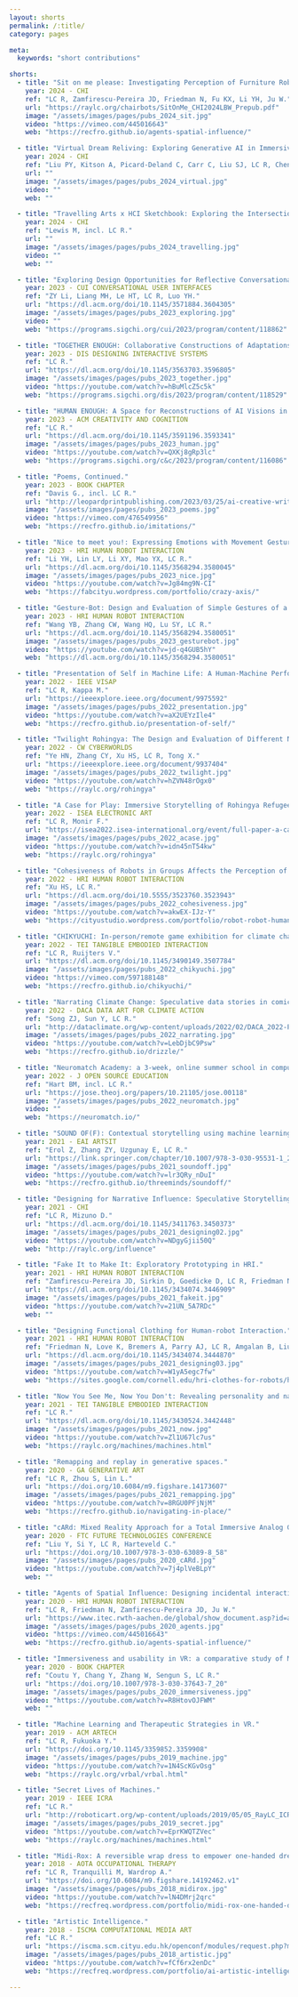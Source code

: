 ```yaml
---
layout: shorts
permalink: /:title/
category: pages

meta:
  keywords: "short contributions"

shorts:
  - title: "Sit on me please: Investigating Perception of Furniture Robotic Movements Using Video Prototyping."
    year: 2024 - CHI
    ref: "LC R, Zamfirescu-Pereira JD, Friedman N, Fu KX, Li YH, Ju W."
    url: "https://raylc.org/chairbots/SitOnMe_CHI2024LBW_Prepub.pdf"
    image: "/assets/images/pages/pubs_2024_sit.jpg"
    video: "https://vimeo.com/445016643"
    web: "https://recfro.github.io/agents-spatial-influence/"

  - title: "Virtual Dream Reliving: Exploring Generative AI in Immersive Environment for Dream Re-experiencing."
    year: 2024 - CHI
    ref: "Liu PY, Kitson A, Picard-Deland C, Carr C, Liu SJ, LC R, Chen ZT."
    url: ""
    image: "/assets/images/pages/pubs_2024_virtual.jpg"
    video: ""
    web: ""

  - title: "Travelling Arts x HCI Sketchbook: Exploring the Intersection Between Artistic Expression and Human-Computer Interaction."
    year: 2024 - CHI
    ref: "Lewis M, incl. LC R."
    url: ""
    image: "/assets/images/pages/pubs_2024_travelling.jpg"
    video: ""
    web: ""

  - title: "Exploring Design Opportunities for Reflective Conversational Agents to Reduce Compulsive Smartphone Use."
    year: 2023 - CUI CONVERSATIONAL USER INTERFACES
    ref: "ZY Li, Liang MH, Le HT, LC R, Luo YH."
    url: "https://dl.acm.org/doi/10.1145/3571884.3604305"
    image: "/assets/images/pages/pubs_2023_exploring.jpg"
    video: ""
    web: "https://programs.sigchi.org/cui/2023/program/content/118862"

  - title: "TOGETHER ENOUGH: Collaborative Constructions of Adaptations to Climate Futures."
    year: 2023 - DIS DESIGNING INTERACTIVE SYSTEMS
    ref: "LC R."
    url: "https://dl.acm.org/doi/10.1145/3563703.3596805"
    image: "/assets/images/pages/pubs_2023_together.jpg"
    video: "https://youtube.com/watch?v=hBuMlcZ5c5k"
    web: "https://programs.sigchi.org/dis/2023/program/content/118529"

  - title: "HUMAN ENOUGH: A Space for Reconstructions of AI Visions in Speculative Climate Futures."
    year: 2023 - ACM CREATIVITY AND COGNITION
    ref: "LC R."
    url: "https://dl.acm.org/doi/10.1145/3591196.3593341"
    image: "/assets/images/pages/pubs_2023_human.jpg"
    video: "https://youtube.com/watch?v=QXKj8gRp3lc"
    web: "https://programs.sigchi.org/c&c/2023/program/content/116086"

  - title: "Poems, Continued."
    year: 2023 - BOOK CHAPTER
    ref: "Davis G., incl. LC R."
    url: "http://leopardprintpublishing.com/2023/03/25/ai-creative-writing-anthology-20-authors-share-how-to-use-ai/"
    image: "/assets/images/pages/pubs_2023_poems.jpg"
    video: "https://vimeo.com/476549956"
    web: "https://recfro.github.io/imitations/"

  - title: "Nice to meet you!: Expressing Emotions with Movement Gestures and Textual Content in Automatic Handwriting Robots."
    year: 2023 - HRI HUMAN ROBOT INTERACTION
    ref: "Li YH, Lin LY, Li XY, Mao YX, LC R."
    url: "https://dl.acm.org/doi/10.1145/3568294.3580045"
    image: "/assets/images/pages/pubs_2023_nice.jpg"
    video: "https://youtube.com/watch?v=Jg84mg9N-CI"
    web: "https://fabcityu.wordpress.com/portfolio/crazy-axis/"

  - title: "Gesture-Bot: Design and Evaluation of Simple Gestures of a Do-it-yourself Telepresence Robot for Remote Communication."
    year: 2023 - HRI HUMAN ROBOT INTERACTION
    ref: "Wang YB, Zhang CW, Wang HQ, Lu SY, LC R."
    url: "https://dl.acm.org/doi/10.1145/3568294.3580051"
    image: "/assets/images/pages/pubs_2023_gesturebot.jpg"
    video: "https://youtube.com/watch?v=jd-q4GUB5hY"
    web: "https://dl.acm.org/doi/10.1145/3568294.3580051"

  - title: "Presentation of Self in Machine Life: A Human-Machine Performance."
    year: 2022 - IEEE VISAP
    ref: "LC R, Kappa M."
    url: "https://ieeexplore.ieee.org/document/9975592"
    image: "/assets/images/pages/pubs_2022_presentation.jpg"
    video: "https://youtube.com/watch?v=aX2UEYzIle4"
    web: "https://recfro.github.io/presentation-of-self/"

  - title: "Twilight Rohingya: The Design and Evaluation of Different Navigation Controls in a Refugee VR Environment."
    year: 2022 - CW CYBERWORLDS
    ref: "Ye HN, Zhang CY, Xu HS, LC R, Tong X."
    url: "https://ieeexplore.ieee.org/document/9937404"
    image: "/assets/images/pages/pubs_2022_twilight.jpg"
    video: "https://youtube.com/watch?v=hZVN48rOgx0"
    web: "https://raylc.org/rohingya"

  - title: "A Case for Play: Immersive Storytelling of Rohingya Refugee Experience."
    year: 2022 - ISEA ELECTRONIC ART
    ref: "LC R, Monir F."
    url: "https://isea2022.isea-international.org/event/full-paper-a-case-for-play-immersive-storytelling-of-rohingya-refugee-experience/"
    image: "/assets/images/pages/pubs_2022_acase.jpg"
    video: "https://youtube.com/watch?v=idn45nT54kw"
    web: "https://raylc.org/rohingya"

  - title: "Cohesiveness of Robots in Groups Affects the Perception of Social Rejection by Human Observers."
    year: 2022 - HRI HUMAN ROBOT INTERACTION
    ref: "Xu HS, LC R."
    url: "https://dl.acm.org/doi/10.5555/3523760.3523943"
    image: "/assets/images/pages/pubs_2022_cohesiveness.jpg"
    video: "https://youtube.com/watch?v=akwEX-IJz-Y"
    web: "https://cityustudio.wordpress.com/portfolio/robot-robot-human-social-rejection/"

  - title: "CHIKYUCHI: In-person/remote game exhibition for climate change influence."
    year: 2022 - TEI TANGIBLE EMBODIED INTERACTION
    ref: "LC R, Ruijters V."
    url: "https://dl.acm.org/doi/10.1145/3490149.3507784"
    image: "/assets/images/pages/pubs_2022_chikyuchi.jpg"
    video: "https://vimeo.com/597188148"
    web: "https://recfro.github.io/chikyuchi/"

  - title: "Narrating Climate Change: Speculative data stories in comic form for affecting climate action."
    year: 2022 - DACA DATA ART FOR CLIMATE ACTION
    ref: "Song ZJ, Sun Y, LC R."
    url: "http://dataclimate.org/wp-content/uploads/2022/02/DACA_2022-ProceedingsCatalogue.pdf"
    image: "/assets/images/pages/pubs_2022_narrating.jpg"
    video: "https://youtube.com/watch?v=LebDjbC9Psw"
    web: "https://recfro.github.io/drizzle/"

  - title: "Neuromatch Academy: a 3-week, online summer school in computational neuroscience."
    year: 2022 - J OPEN SOURCE EDUCATION
    ref: "Hart BM, incl. LC R."
    url: "https://jose.theoj.org/papers/10.21105/jose.00118"
    image: "/assets/images/pages/pubs_2022_neuromatch.jpg"
    video: ""
    web: "https://neuromatch.io/"

  - title: "SOUND OF(F): Contextual storytelling using machine learning representations of sound and music."
    year: 2021 - EAI ARTSIT
    ref: "Erol Z, Zhang ZY, Uzgunay E, LC R."
    url: "https://link.springer.com/chapter/10.1007/978-3-030-95531-1_23"
    image: "/assets/images/pages/pubs_2021_soundoff.jpg"
    video: "https://youtube.com/watch?v=lr3QRy_nDuI"
    web: "https://recfro.github.io/threeminds/soundoff/"

  - title: "Designing for Narrative Influence: Speculative Storytelling for Social Good in Times of Public Health and Climate Crises."
    year: 2021 - CHI
    ref: "LC R, Mizuno D."
    url: "https://dl.acm.org/doi/10.1145/3411763.3450373"
    image: "/assets/images/pages/pubs_2021_designing02.jpg"
    video: "https://youtube.com/watch?v=NDgyGjii50Q"
    web: "http://raylc.org/influence"

  - title: "Fake It to Make It: Exploratory Prototyping in HRI."
    year: 2021 - HRI HUMAN ROBOT INTERACTION
    ref: "Zamfirescu-Pereira JD, Sirkin D, Goedicke D, LC R, Friedman N, Mandel I, Martelaro N, Ju W."
    url: "https://dl.acm.org/doi/10.1145/3434074.3446909"
    image: "/assets/images/pages/pubs_2021_fakeit.jpg"
    video: "https://youtube.com/watch?v=21UN_5A7RDc"
    web: ""

  - title: "Designing Functional Clothing for Human-robot Interaction."
    year: 2021 - HRI HUMAN ROBOT INTERACTION
    ref: "Friedman N, Love K, Bremers A, Parry AJ, LC R, Amgalan B, Liu J, Ju W."
    url: "https://dl.acm.org/doi/10.1145/3434074.3444870"
    image: "/assets/images/pages/pubs_2021_designing03.jpg"
    video: "https://youtube.com/watch?v=W1yA5egc7fw"
    web: "https://sites.google.com/cornell.edu/hri-clothes-for-robots/home"

  - title: "Now You See Me, Now You Don't: Revealing personality and narratives from playful interactions with machines being watched."
    year: 2021 - TEI TANGIBLE EMBODIED INTERACTION
    ref: "LC R."
    url: "https://dl.acm.org/doi/10.1145/3430524.3442448"
    image: "/assets/images/pages/pubs_2021_now.jpg"
    video: "https://youtube.com/watch?v=Zl1U67lc7us"
    web: "https://raylc.org/machines/machines.html"

  - title: "Remapping and replay in generative spaces."
    year: 2020 - GA GENERATIVE ART
    ref: "LC R, Zhou S, Lin L."
    url: "https://doi.org/10.6084/m9.figshare.14173607"
    image: "/assets/images/pages/pubs_2021_remapping.jpg"
    video: "https://youtube.com/watch?v=8RGU0PFjNjM"
    web: "https://recfro.github.io/navigating-in-place/"

  - title: "cARd: Mixed Reality Approach for a Total Immersive Analog Game Experience."
    year: 2020 - FTC FUTURE TECHNOLOGIES CONFERENCE
    ref: "Liu Y, Si Y, LC R, Harteveld C."
    url: "https://doi.org/10.1007/978-3-030-63089-8_58"
    image: "/assets/images/pages/pubs_2020_cARd.jpg"
    video: "https://youtube.com/watch?v=7j4plVeBLpY"
    web: ""

  - title: "Agents of Spatial Influence: Designing incidental interactions with arrangements and gestures."
    year: 2020 - HRI HUMAN ROBOT INTERACTION
    ref: "LC R, Friedman N, Zamfirescu-Pereira JD, Ju W."
    url: "https://www.itec.rwth-aachen.de/global/show_document.asp?id=aaaaaaaaangkias"
    image: "/assets/images/pages/pubs_2020_agents.jpg"
    video: "https://vimeo.com/445016643"
    web: "https://recfro.github.io/agents-spatial-influence/"

  - title: "Immersiveness and usability in VR: a comparative study of Monstrum and Fruit Ninja."
    year: 2020 - BOOK CHAPTER
    ref: "Coutu Y, Chang Y, Zhang W, Sengun S, LC R."
    url: "https://doi.org/10.1007/978-3-030-37643-7_20"
    image: "/assets/images/pages/pubs_2020_immersiveness.jpg"
    video: "https://youtube.com/watch?v=R8HtovOJFWM"
    web: ""

  - title: "Machine Learning and Therapeutic Strategies in VR."
    year: 2019 - ACM ARTECH
    ref: "LC R, Fukuoka Y."
    url: "https://doi.org/10.1145/3359852.3359908"
    image: "/assets/images/pages/pubs_2019_machine.jpg"
    video: "https://youtube.com/watch?v=1N4ScKGvOsg"
    web: "https://raylc.org/vrbal/vrbal.html"

  - title: "Secret Lives of Machines."
    year: 2019 - IEEE ICRA
    ref: "LC R."
    url: "http://roboticart.org/wp-content/uploads/2019/05/05_RayLC_ICRARoboticArt2019_03.pdf"
    image: "/assets/images/pages/pubs_2019_secret.jpg"
    video: "https://youtube.com/watch?v=EprKWQTZVec"
    web: "https://raylc.org/machines/machines.html"

  - title: "Midi-Rox: A reversible wrap dress to empower one-handed dressing."
    year: 2018 - AOTA OCCUPATIONAL THERAPY
    ref: "LC R, Tranquilli M, Wardrop A."
    url: "https://doi.org/10.6084/m9.figshare.14192462.v1"
    image: "/assets/images/pages/pubs_2018_midirox.jpg"
    video: "https://youtube.com/watch?v=lN4DMrj2qrc"
    web: "https://recfreq.wordpress.com/portfolio/midi-rox-one-handed-dressing-for-disability/"

  - title: "Artistic Intelligence."
    year: 2018 - ISCMA COMPUTATIONAL MEDIA ART
    ref: "LC R."
    url: "https://iscma.scm.cityu.edu.hk/openconf/modules/request.php?module=oc_program&action=view.php&id=41&file=1/41.pdf"
    image: "/assets/images/pages/pubs_2018_artistic.jpg"
    video: "https://youtube.com/watch?v=fCf6rx2enDc"
    web: "https://recfreq.wordpress.com/portfolio/ai-artistic-intelligence/"

---
```

<p></p>